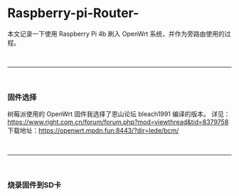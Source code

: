 # Raspberry-pi-Router-

本文记录一下使用 Raspberry Pi 4b 刷入 OpenWrt 系统，并作为旁路由使用的过程。

<br>
<hr>
<br>

### 固件选择

树莓派使用的 OpenWrt 固件我选择了恩山论坛 bleach1991 编译的版本。
详见：https://www.right.com.cn/forum/forum.php?mod=viewthread&tid=8379758
下载地址：https://openwrt.mpdn.fun:8443/?dir=lede/bcm/

<br>
<hr>
<br>

### 烧录固件到SD卡

